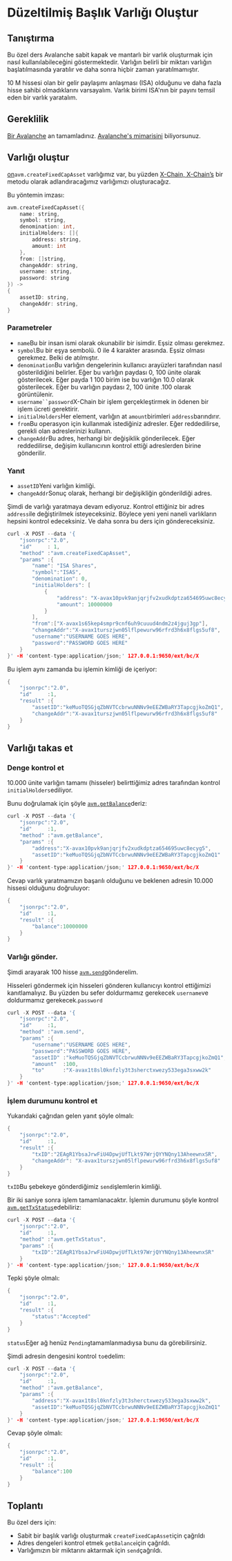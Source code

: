 # Düzeltilmiş Başlık Varlığı Oluştur

## Tanıştırma

Bu özel ders Avalanche sabit kapak ve mantarlı bir varlık oluşturmak için nasıl kullanılabileceğini göstermektedir. Varlığın belirli bir miktarı varlığın başlatılmasında yaratılır ve daha sonra hiçbir zaman yaratılmamıştır.

10 M hissesi olan bir gelir paylaşımı anlaşması \(ISA\) olduğunu ve daha fazla hisse sahibi olmadıklarını varsayalım. Varlık birimi ISA'nın bir payını temsil eden bir varlık yaratalım.

## Gereklilik

[Bir Avalanche](../nodes-and-staking/run-avalanche-node.md) an tamamladınız. [Avalanche's mimarisini](../../../learn/platform-overview/) biliyorsunuz.

## Varlığı oluştur

[on](../../../learn/platform-overview/#exchange-chain-x-chain)`avm.createFixedCapAsset` varlığımız var, bu yüzden [X-Chain, X-Chain’s](../../avalanchego-apis/exchange-chain-x-chain-api.md) bir metodu olarak adlandıracağımız varlığımızı oluşturacağız.

Bu yöntemin imzası:

```cpp
avm.createFixedCapAsset({
    name: string,
    symbol: string,
    denomination: int,  
    initialHolders: []{
        address: string,
        amount: int
    },
    from: []string,
    changeAddr: string,
    username: string,  
    password: string
}) ->
{
    assetID: string,
    changeAddr: string,
}
```

### Parametreler

* `name`Bu bir insan ismi olarak okunabilir bir isimdir. Eşsiz olması gerekmez.
* `symbol`Bu bir eşya sembolü. 0 ile 4 karakter arasında. Eşsiz olması gerekmez. Belki de atılmıştır.
* `denomination`Bu varlığın dengelerinin kullanıcı arayüzleri tarafından nasıl gösterildiğini belirler. Eğer bu varlığın paydası 0, 100 ünite olarak gösterilecek. Eğer payda 1 100 birim ise bu varlığın 10.0 olarak gösterilecek. Eğer bu varlığın paydası 2, 100 ünite .100 olarak görüntülenir.
* `username``password`X-Chain bir işlem gerçekleştirmek in ödenen bir işlem ücreti gerektirir.
* `initialHolders`Her element, varlığın at `amount`birimleri `address`barındırır.
* `from`Bu operasyon için kullanmak istediğiniz adresler. Eğer reddedilirse, gerekli olan adreslerinizi kullanın.
* `changeAddr`Bu adres, herhangi bir değişiklik gönderilecek. Eğer reddedilirse, değişim kullanıcının kontrol ettiği adreslerden birine gönderilir.

### Yanıt

* `assetID`Yeni varlığın kimliği.
* `changeAddr`Sonuç olarak, herhangi bir değişikliğin gönderildiği adres.

Şimdi de varlığı yaratmaya devam ediyoruz. Kontrol ettiğiniz bir adres `address`ile değiştirilmek isteyeceksiniz. Böylece yeni yeni naneli varlıkların hepsini kontrol edeceksiniz. Ve daha sonra bu ders için göndereceksiniz.

```cpp
curl -X POST --data '{
    "jsonrpc":"2.0",
    "id"     : 1,
    "method" :"avm.createFixedCapAsset",
    "params" :{
        "name": "ISA Shares",
        "symbol":"ISAS",
        "denomination": 0,
        "initialHolders": [
            {
                "address": "X-avax10pvk9anjqrjfv2xudkdptza654695uwc8ecyg5",
                "amount": 10000000
            }
        ],
        "from":["X-avax1s65kep4smpr9cnf6uh9cuuud4ndm2z4jguj3gp"],
        "changeAddr":"X-avax1turszjwn05lflpewurw96rfrd3h6x8flgs5uf8",
        "username":"USERNAME GOES HERE",
        "password":"PASSWORD GOES HERE"
    }
}' -H 'content-type:application/json;' 127.0.0.1:9650/ext/bc/X
```

Bu işlem aynı zamanda bu işlemin kimliği de içeriyor:

```cpp
{
    "jsonrpc":"2.0",
    "id"     :1,
    "result" :{
        "assetID":"keMuoTQSGjqZbNVTCcbrwuNNNv9eEEZWBaRY3TapcgjkoZmQ1",
        "changeAddr":"X-avax1turszjwn05lflpewurw96rfrd3h6x8flgs5uf8"
    }
}
```

## Varlığı takas et

### Denge kontrol et

10.000 ünite varlığın tamamı \(hisseler\) belirttiğimiz adres tarafından kontrol `initialHolders`ediliyor.

Bunu doğrulamak için şöyle [`avm.getBalance`](../../avalanchego-apis/exchange-chain-x-chain-api.md#avm-getbalance)deriz:

```cpp
curl -X POST --data '{
    "jsonrpc":"2.0",
    "id"     :1,
    "method" :"avm.getBalance",
    "params" :{
        "address":"X-avax10pvk9anjqrjfv2xudkdptza654695uwc8ecyg5",
        "assetID":"keMuoTQSGjqZbNVTCcbrwuNNNv9eEEZWBaRY3TapcgjkoZmQ1"
    }
}' -H 'content-type:application/json;' 127.0.0.1:9650/ext/bc/X
```

Cevap varlık yaratmamızın başarılı olduğunu ve beklenen adresin 10.000 hissesi olduğunu doğruluyor:

```cpp
{
    "jsonrpc":"2.0",
    "id"     :1,
    "result" :{
        "balance":10000000
    }
}
```

### Varlığı gönder.

Şimdi arayarak 100 hisse [`avm.send`](../../avalanchego-apis/exchange-chain-x-chain-api.md#avm-send)gönderelim.

Hisseleri göndermek için hisseleri gönderen kullanıcıyı kontrol ettiğimizi kanıtlamalıyız. Bu yüzden bu sefer doldurmamız gerekecek `username`ve doldurmamız gerekecek.`password`

```cpp
curl -X POST --data '{
    "jsonrpc":"2.0",
    "id"     :1,
    "method" :"avm.send",
    "params" :{
        "username":"USERNAME GOES HERE",
        "password":"PASSWORD GOES HERE",
        "assetID" :"keMuoTQSGjqZbNVTCcbrwuNNNv9eEEZWBaRY3TapcgjkoZmQ1",
        "amount"  :100,
        "to"      :"X-avax1t8sl0knfzly3t3sherctxwezy533ega3sxww2k"
    }
}' -H 'content-type:application/json;' 127.0.0.1:9650/ext/bc/X
```

### İşlem durumunu kontrol et

Yukarıdaki çağrıdan gelen yanıt şöyle olmalı:

```cpp
{
    "jsonrpc":"2.0",
    "id"     :1,
    "result" :{
        "txID":"2EAgR1YbsaJrwFiU4DpwjUfTLkt97WrjQYYNQny13AheewnxSR",
        "changeAddr": "X-avax1turszjwn05lflpewurw96rfrd3h6x8flgs5uf8"
    }
}
```

`txID`Bu şebekeye gönderdiğimiz `send`işlemlerin kimliği.

Bir iki saniye sonra işlem tamamlanacaktır. İşlemin durumunu şöyle kontrol [`avm.getTxStatus`](../../avalanchego-apis/exchange-chain-x-chain-api.md#avm-gettxstatus)edebiliriz:

```cpp
curl -X POST --data '{
    "jsonrpc":"2.0",
    "id"     :1,
    "method" :"avm.getTxStatus",
    "params" :{
        "txID":"2EAgR1YbsaJrwFiU4DpwjUfTLkt97WrjQYYNQny13AheewnxSR"
    }
}' -H 'content-type:application/json;' 127.0.0.1:9650/ext/bc/X
```

Tepki şöyle olmalı:

```cpp
{
    "jsonrpc":"2.0",
    "id"     :1,
    "result" :{
        "status":"Accepted"
    }
}
```

`status`Eğer ağ henüz `Pending`tamamlanmadıysa bunu da görebilirsiniz.

Şimdi adresin dengesini kontrol `to`edelim:

```cpp
curl -X POST --data '{
    "jsonrpc":"2.0",
    "id"     :1,
    "method" :"avm.getBalance",
    "params" :{
        "address":"X-avax1t8sl0knfzly3t3sherctxwezy533ega3sxww2k",
        "assetID":"keMuoTQSGjqZbNVTCcbrwuNNNv9eEEZWBaRY3TapcgjkoZmQ1"
    }
}' -H 'content-type:application/json;' 127.0.0.1:9650/ext/bc/X
```

Cevap şöyle olmalı:

```cpp
{
    "jsonrpc":"2.0",
    "id"     :1,
    "result" :{
        "balance":100
    }
}
```

## Toplantı

Bu özel ders için:

* Sabit bir başlık varlığı oluşturmak `createFixedCapAsset`için çağrıldı
* Adres dengeleri kontrol etmek `getBalance`için çağrıldı.
* Varlığımızın bir miktarını aktarmak için `send`çağrıldı.

